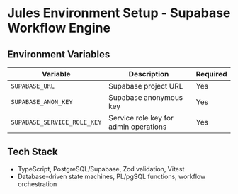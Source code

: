 # Jules Environment Setup - Supabase Workflow Engine

## Environment Variables

| Variable | Description | Required |
|----------|-------------|----------|
| `SUPABASE_URL` | Supabase project URL | Yes |
| `SUPABASE_ANON_KEY` | Supabase anonymous key | Yes |
| `SUPABASE_SERVICE_ROLE_KEY` | Service role key for admin operations | Yes |

## Tech Stack
- TypeScript, PostgreSQL/Supabase, Zod validation, Vitest
- Database-driven state machines, PL/pgSQL functions, workflow orchestration
